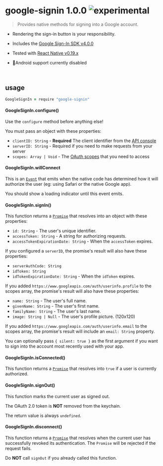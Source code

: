 
# google-signin 1.0.0 ![experimental](https://img.shields.io/badge/stability-experimental-EC5315.svg?style=flat)

> Provides native methods for signing into a Google account.

- Rendering the sign-in button is your responsibility.

- Includes the [Google Sign-In SDK v4.0.0](https://developers.google.com/identity/sign-in/ios/sdk/#download_the_google_sign-in_sdk)

- Tested with [React Native v0.19.x](https://github.com/facebook/react-native)

- 🚫Android support currently disabled

&nbsp;

## usage

```coffee
GoogleSignIn = require "google-signin"
```

#### GoogleSignIn.configure()

Use the `configure` method before anything else!

You must pass an object with these properties:

- `clientID: String` - **Required** The client identifier from the [API console](https://console.developers.google.com)
- `serverID: String` - Required if you need to make requests from your server
- `scopes: Array | Void` - The [OAuth scopes](https://developers.google.com/identity/protocols/googlescopes) that you need to access

#### GoogleSignIn.willConnect

This is an [`Event`](https://github.com/aleclarson/event) that emits
when the native code has determined how it will authorize the user
(eg: using Safari or the native Google app).

You should show a loading indicator until this event emits.

#### GoogleSignIn.signIn()

This function returns a [`Promise`](https://github.com/aleclarson/Promise)
that resolves into an object with these properties:

- `id: String` - The user's unique identifier.
- `accessToken: String` - A string for authorizing requests.
- `accessTokenExpirationDate: String` - When the `accessToken` expires.

If you configured a `serverID`, the promise's result will also have these properties:

- `serverAuthCode: String`
- `idToken: String`
- `idTokenExpirationDate: String` - When the `idToken` expires.

If you added `https://www.googleapis.com/auth/userinfo.profile` to the scopes array,
the promise's result will also have these properties:

- `name: String` - The user's full name.
- `givenName: String` - The user's first name.
- `familyName: String` - The user's last name.
- `image: String | Null` - The user's profile picture. (120x120)

If you added `https://www.googleapis.com/auth/userinfo.email` to the scopes array,
the promise's result will include an `email: String` property.

You can optionally pass `{ silent: true }` as the first argument
if you want to sign into the account most recently used with your app.

#### GoogleSignIn.isConnected()

This function returns a [`Promise`](https://github.com/aleclarson/Promise)
that resolves into `true` if a user is currently authorized.

#### GoogleSignIn.signOut()

This function marks the current user as signed out.

The OAuth 2.0 token is **NOT** removed from the keychain.

The return value is always `undefined`.

#### GoogleSignIn.disconnect()

This function returns a [`Promise`](https://github.com/aleclarson/Promise)
that resolves when the current user has successfully revoked its authentication.
The `Promise` will be rejected if the request fails.

Do **NOT** call `signOut` if you already called this function.

